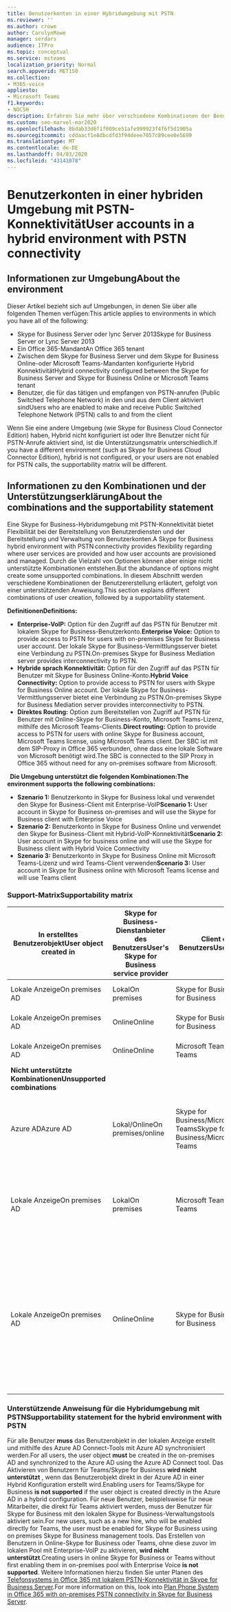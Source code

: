 ```yaml
---
title: Benutzerkonten in einer Hybridumgebung mit PSTN
ms.reviewer: ''
ms.author: crowe
author: CarolynRowe
manager: serdars
audience: ITPro
ms.topic: conceptual
ms.service: msteams
localization_priority: Normal
search.appverid: MET150
ms.collection:
- M365-voice
appliesto:
- Microsoft Teams
f1.keywords:
- NOCSH
description: Erfahren Sie mehr über verschiedene Kombinationen der Benutzererstellung und welche Kombinationen unterstützt oder nicht unterstützt werden.
ms.custom: seo-marvel-mar2020
ms.openlocfilehash: 8bdab33d6f1f009ce51afe999923f4f6f5d1905a
ms.sourcegitcommit: cddaacf1e8dbcdfd3f94deee7057c89cee0e5699
ms.translationtype: MT
ms.contentlocale: de-DE
ms.lasthandoff: 04/03/2020
ms.locfileid: "43141078"
---
```

# <a name="user-accounts-in-a-hybrid-environment-with-pstn-connectivity"></a><span data-ttu-id="48dcc-103">Benutzerkonten in einer hybriden Umgebung mit PSTN-Konnektivität</span><span class="sxs-lookup"><span data-stu-id="48dcc-103">User accounts in a hybrid environment with PSTN connectivity</span></span>

## <a name="about-the-environment"></a><span data-ttu-id="48dcc-104">Informationen zur Umgebung</span><span class="sxs-lookup"><span data-stu-id="48dcc-104">About the environment</span></span>

<span data-ttu-id="48dcc-105">Dieser Artikel bezieht sich auf Umgebungen, in denen Sie über alle folgenden Themen verfügen:</span><span class="sxs-lookup"><span data-stu-id="48dcc-105">This article applies to environments in which you have all of the following:</span></span> 
 
- <span data-ttu-id="48dcc-106">Skype for Business Server oder lync Server 2013</span><span class="sxs-lookup"><span data-stu-id="48dcc-106">Skype for Business Server or Lync Server 2013</span></span> 
- <span data-ttu-id="48dcc-107">Ein Office 365-Mandant</span><span class="sxs-lookup"><span data-stu-id="48dcc-107">An Office 365 tenant</span></span> 
- <span data-ttu-id="48dcc-108">Zwischen dem Skype for Business Server und dem Skype for Business Online-oder Microsoft Teams-Mandanten konfigurierte Hybrid Konnektivität</span><span class="sxs-lookup"><span data-stu-id="48dcc-108">Hybrid connectivity configured between the Skype for Business Server and Skype for Business Online or Microsoft Teams tenant</span></span> 
- <span data-ttu-id="48dcc-109">Benutzer, die für das tätigen und empfangen von PSTN-anrufen (Public Switched Telephone Network) in den und aus dem Client aktiviert sind</span><span class="sxs-lookup"><span data-stu-id="48dcc-109">Users who are enabled to make and receive Public Switched Telephone Network (PSTN) calls to and from the client</span></span>

 
<span data-ttu-id="48dcc-110">Wenn Sie eine andere Umgebung (wie Skype for Business Cloud Connector Edition) haben, Hybrid nicht konfiguriert ist oder Ihre Benutzer nicht für PSTN-Anrufe aktiviert sind, ist die Unterstützungsmatrix unterschiedlich.</span><span class="sxs-lookup"><span data-stu-id="48dcc-110">If you have a different environment (such as Skype for Business Cloud Connector Edition), hybrid is not configured, or your users are not enabled for PSTN calls, the supportability matrix will be different.</span></span>  

## <a name="about-the-combinations-and-the-supportability-statement"></a><span data-ttu-id="48dcc-111">Informationen zu den Kombinationen und der Unterstützungserklärung</span><span class="sxs-lookup"><span data-stu-id="48dcc-111">About the combinations and the supportability statement</span></span>  

<span data-ttu-id="48dcc-112">Eine Skype for Business-Hybridumgebung mit PSTN-Konnektivität bietet Flexibilität bei der Bereitstellung von Benutzerdiensten und der Bereitstellung und Verwaltung von Benutzerkonten.</span><span class="sxs-lookup"><span data-stu-id="48dcc-112">A Skype for Business hybrid environment with PSTN connectivity provides flexibility regarding where user services are provided and how user accounts are provisioned and managed.</span></span> <span data-ttu-id="48dcc-113">Durch die Vielzahl von Optionen können aber einige nicht unterstützte Kombinationen entstehen.</span><span class="sxs-lookup"><span data-stu-id="48dcc-113">But the abundance of options might create some unsupported combinations.</span></span> <span data-ttu-id="48dcc-114">In diesem Abschnitt werden verschiedene Kombinationen der Benutzererstellung erläutert, gefolgt von einer unterstützenden Anweisung.</span><span class="sxs-lookup"><span data-stu-id="48dcc-114">This section explains different combinations of user creation, followed by a supportability statement.</span></span>


<span data-ttu-id="48dcc-115">**Definitionen**</span><span class="sxs-lookup"><span data-stu-id="48dcc-115">**Definitions:**</span></span>   
- <span data-ttu-id="48dcc-116">**Enterprise-VoIP:** Option für den Zugriff auf das PSTN für Benutzer mit lokalem Skype for Business-Benutzerkonto.</span><span class="sxs-lookup"><span data-stu-id="48dcc-116">**Enterprise Voice:** Option to provide access to PSTN for users with on-premises Skype for Business user account.</span></span> <span data-ttu-id="48dcc-117">Der lokale Skype for Business-Vermittlungsserver bietet eine Verbindung zu PSTN.</span><span class="sxs-lookup"><span data-stu-id="48dcc-117">On-premises Skype for Business Mediation server provides interconnectivity to PSTN.</span></span>  
- <span data-ttu-id="48dcc-118">**Hybride sprach Konnektivität:** Option für den Zugriff auf das PSTN für Benutzer mit Skype for Business Online-Konto.</span><span class="sxs-lookup"><span data-stu-id="48dcc-118">**Hybrid Voice Connectivity:** Option to provide access to PSTN for users with Skype for Business Online account.</span></span> <span data-ttu-id="48dcc-119">Der lokale Skype for Business-Vermittlungsserver bietet eine Verbindung zu PSTN.</span><span class="sxs-lookup"><span data-stu-id="48dcc-119">On-premises Skype for Business Mediation server provides interconnectivity to PSTN.</span></span> 
- <span data-ttu-id="48dcc-120">**Direktes Routing:** Option zum Bereitstellen von Zugriff auf PSTN für Benutzer mit Online-Skype for Business-Konto, Microsoft Teams-Lizenz, mithilfe des Microsoft Teams-Clients.</span><span class="sxs-lookup"><span data-stu-id="48dcc-120">**Direct routing:** Option to provide access to PSTN for users with online Skype for Business account, Microsoft Teams license, using Microsoft Teams client.</span></span> <span data-ttu-id="48dcc-121">Der SBC ist mit dem SIP-Proxy in Office 365 verbunden, ohne dass eine lokale Software von Microsoft benötigt wird.</span><span class="sxs-lookup"><span data-stu-id="48dcc-121">The SBC is connected to the SIP Proxy in Office 365 without need for any on-premises software from Microsoft.</span></span>

  
<span data-ttu-id="48dcc-122">**Die Umgebung unterstützt die folgenden Kombinationen:**</span><span class="sxs-lookup"><span data-stu-id="48dcc-122">**The environment supports the following combinations:**</span></span>
- <span data-ttu-id="48dcc-123">**Szenario 1:** Benutzerkonto in Skype for Business lokal und verwendet den Skype for Business-Client mit Enterprise-VoIP</span><span class="sxs-lookup"><span data-stu-id="48dcc-123">**Scenario 1:** User account in Skype for Business on-premises and will use the Skype for Business client with Enterprise Voice</span></span>
- <span data-ttu-id="48dcc-124">**Szenario 2:** Benutzerkonto in Skype for Business Online und verwendet den Skype for Business-Client mit Hybrid-VoIP-Konnektivität</span><span class="sxs-lookup"><span data-stu-id="48dcc-124">**Scenario 2:** User account in Skype for business online and will use the Skype for Business client with Hybrid Voice Connectivity</span></span>
- <span data-ttu-id="48dcc-125">**Szenario 3:** Benutzerkonto in Skype for Business Online mit Microsoft Teams-Lizenz und wird Teams-Client verwenden</span><span class="sxs-lookup"><span data-stu-id="48dcc-125">**Scenario 3:** User account in Skype for Business online with Microsoft Teams license and will use Teams client</span></span>
 
### <a name="supportability-matrix"></a><span data-ttu-id="48dcc-126">Support-Matrix</span><span class="sxs-lookup"><span data-stu-id="48dcc-126">Supportability matrix</span></span>


|<span data-ttu-id="48dcc-127">**In erstelltes Benutzerobjekt**</span><span class="sxs-lookup"><span data-stu-id="48dcc-127">**User object created in**</span></span>  |<span data-ttu-id="48dcc-128">**Skype for Business-Dienstanbieter des Benutzers**</span><span class="sxs-lookup"><span data-stu-id="48dcc-128">**User's Skype for Business service provider**</span></span>|<span data-ttu-id="48dcc-129">**Client des Benutzers**</span><span class="sxs-lookup"><span data-stu-id="48dcc-129">**User's Client**</span></span>|<span data-ttu-id="48dcc-130">**Sprachoption**</span><span class="sxs-lookup"><span data-stu-id="48dcc-130">**Voice option**</span></span>|<span data-ttu-id="48dcc-131">**Unterstützt**</span><span class="sxs-lookup"><span data-stu-id="48dcc-131">**Supported**</span></span>|
| ------------ | --------- | --------- | --------- | -------- |
|<span data-ttu-id="48dcc-132">Lokale Anzeige</span><span class="sxs-lookup"><span data-stu-id="48dcc-132">On premises AD</span></span>| <span data-ttu-id="48dcc-133">Lokal</span><span class="sxs-lookup"><span data-stu-id="48dcc-133">On premises</span></span> |<span data-ttu-id="48dcc-134">Skype for Business</span><span class="sxs-lookup"><span data-stu-id="48dcc-134">Skype for Business</span></span>   | <span data-ttu-id="48dcc-135">Enterprise Voice</span><span class="sxs-lookup"><span data-stu-id="48dcc-135">Enterprise Voice</span></span>   |<span data-ttu-id="48dcc-136">Ja</span><span class="sxs-lookup"><span data-stu-id="48dcc-136">Yes</span></span>|
|<span data-ttu-id="48dcc-137">Lokale Anzeige</span><span class="sxs-lookup"><span data-stu-id="48dcc-137">On premises AD</span></span>|<span data-ttu-id="48dcc-138">Online</span><span class="sxs-lookup"><span data-stu-id="48dcc-138">Online</span></span>| <span data-ttu-id="48dcc-139">Skype for Business</span><span class="sxs-lookup"><span data-stu-id="48dcc-139">Skype for Business</span></span>  | <span data-ttu-id="48dcc-140">Hybride sprach Konnektivität</span><span class="sxs-lookup"><span data-stu-id="48dcc-140">Hybrid Voice Connectivity</span></span>   |<span data-ttu-id="48dcc-141">Ja</span><span class="sxs-lookup"><span data-stu-id="48dcc-141">Yes</span></span> |
|<span data-ttu-id="48dcc-142">Lokale Anzeige</span><span class="sxs-lookup"><span data-stu-id="48dcc-142">On premises AD</span></span>|<span data-ttu-id="48dcc-143">Online</span><span class="sxs-lookup"><span data-stu-id="48dcc-143">Online</span></span> |<span data-ttu-id="48dcc-144">Microsoft Teams</span><span class="sxs-lookup"><span data-stu-id="48dcc-144">Microsoft Teams</span></span> |<span data-ttu-id="48dcc-145">Direktes Routing</span><span class="sxs-lookup"><span data-stu-id="48dcc-145">Direct Routing</span></span>  |<span data-ttu-id="48dcc-146">Ja</span><span class="sxs-lookup"><span data-stu-id="48dcc-146">Yes</span></span> |
|<span data-ttu-id="48dcc-147">**Nicht unterstützte Kombinationen**</span><span class="sxs-lookup"><span data-stu-id="48dcc-147">**Unsupported combinations**</span></span>    | |         |         |      |
|<span data-ttu-id="48dcc-148">Azure AD</span><span class="sxs-lookup"><span data-stu-id="48dcc-148">Azure AD</span></span>| <span data-ttu-id="48dcc-149">Lokal/Online</span><span class="sxs-lookup"><span data-stu-id="48dcc-149">On premises/online</span></span> | <span data-ttu-id="48dcc-150">Skype for Business/Microsoft Teams</span><span class="sxs-lookup"><span data-stu-id="48dcc-150">Skype for Business/Microsoft Teams</span></span>|<span data-ttu-id="48dcc-151">Enterprise-VoIP/Hybrid-VoIP-Konnektivität/Direktes Routing</span><span class="sxs-lookup"><span data-stu-id="48dcc-151">Enterprise Voice/Hybrid Voice Connectivity/Direct Routing</span></span>  |<span data-ttu-id="48dcc-152">Nein, das Benutzerobjekt muss zuerst in der lokalen Anzeige erstellt werden.</span><span class="sxs-lookup"><span data-stu-id="48dcc-152">No, user object MUST be created in on-premises AD first</span></span> |
|<span data-ttu-id="48dcc-153">Lokale Anzeige</span><span class="sxs-lookup"><span data-stu-id="48dcc-153">On premises AD</span></span>  |<span data-ttu-id="48dcc-154">Lokal</span><span class="sxs-lookup"><span data-stu-id="48dcc-154">On premises</span></span>| <span data-ttu-id="48dcc-155">Microsoft Teams</span><span class="sxs-lookup"><span data-stu-id="48dcc-155">Microsoft Teams</span></span>| <span data-ttu-id="48dcc-156">Enterprise-VoIP/Hybrid-VoIP-Konnektivität/Direktes Routing</span><span class="sxs-lookup"><span data-stu-id="48dcc-156">Enterprise Voice/Hybrid Voice Connectivity/Direct Routing</span></span>   |<span data-ttu-id="48dcc-157">Nein, Microsoft Teams-Client wird für lokale Skype for Business nicht unterstützt</span><span class="sxs-lookup"><span data-stu-id="48dcc-157">No, Microsoft Teams client is not supported with on-premises Skype for Business</span></span> |     
|<span data-ttu-id="48dcc-158">Lokale Anzeige</span><span class="sxs-lookup"><span data-stu-id="48dcc-158">On premises AD</span></span>  |<span data-ttu-id="48dcc-159">Online</span><span class="sxs-lookup"><span data-stu-id="48dcc-159">Online</span></span> |<span data-ttu-id="48dcc-160">Skype for Business</span><span class="sxs-lookup"><span data-stu-id="48dcc-160">Skype for Business</span></span>  | <span data-ttu-id="48dcc-161">Direktes Routing</span><span class="sxs-lookup"><span data-stu-id="48dcc-161">Direct Routing</span></span>  |<span data-ttu-id="48dcc-162">Nein, das direkte Routing wird mit dem Skype for Business-Client nicht unterstützt, und der Benutzer muss für Enterprise-VoIP in Skype for Business zuerst aktiviert sein.</span><span class="sxs-lookup"><span data-stu-id="48dcc-162">No, Direct Routing is not supported with Skype for Business client, and user must be enabled for Enterprise Voice in Skype for Business first</span></span>  |


### <a name="supportability-statement-for-the-hybrid-environment-with-pstn"></a><span data-ttu-id="48dcc-163">Unterstützende Anweisung für die Hybridumgebung mit PSTN</span><span class="sxs-lookup"><span data-stu-id="48dcc-163">Supportability statement for the hybrid environment with PSTN</span></span>

<span data-ttu-id="48dcc-164">Für alle Benutzer **muss** das Benutzerobjekt in der lokalen Anzeige erstellt und mithilfe des Azure AD Connect-Tools mit Azure AD synchronisiert werden.</span><span class="sxs-lookup"><span data-stu-id="48dcc-164">For all users, the user object **must** be created in the on-premises AD and synchronized to the Azure AD using the Azure AD Connect tool.</span></span> <span data-ttu-id="48dcc-165">Das Aktivieren von Benutzern für Teams/Skype for Business **wird nicht unterstützt** , wenn das Benutzerobjekt direkt in der Azure AD in einer Hybrid Konfiguration erstellt wird.</span><span class="sxs-lookup"><span data-stu-id="48dcc-165">Enabling users for Teams/Skype for Business **is not supported** if the user object is created directly in the Azure AD in a hybrid configuration.</span></span> <span data-ttu-id="48dcc-166">Für neue Benutzer, beispielsweise für neue Mitarbeiter, die direkt für Teams aktiviert werden, muss der Benutzer für Skype for Business mit den lokalen Skype for Business-Verwaltungstools aktiviert sein.</span><span class="sxs-lookup"><span data-stu-id="48dcc-166">For new users, such as a new hire, who will be enabled directly for Teams, the user must be enabled for Skype for Business using on premises Skype for Business management tools.</span></span> <span data-ttu-id="48dcc-167">Das Erstellen von Benutzern in Online-Skype for Business oder Teams, ohne diese zuvor im lokalen Pool mit Enterprise-VoIP zu aktivieren, **wird nicht unterstützt**.</span><span class="sxs-lookup"><span data-stu-id="48dcc-167">Creating users in online Skype for Business or Teams without first enabling them in on-premises pool with Enterprise Voice **is not supported**.</span></span> <span data-ttu-id="48dcc-168">Weitere Informationen hierzu finden Sie unter Planen des [Telefonsystems in Office 365 mit lokalem PSTN-Konnektivität in Skype for Business Server](https://docs.microsoft.com/skypeforbusiness/skype-for-business-hybrid-solutions/plan-your-phone-system-cloud-pbx-solution/plan-phone-system-with-on-premises-pstn-connectivity).</span><span class="sxs-lookup"><span data-stu-id="48dcc-168">For more information on this, look into [Plan Phone System in Office 365 with on-premises PSTN connectivity in Skype for Business Server](https://docs.microsoft.com/skypeforbusiness/skype-for-business-hybrid-solutions/plan-your-phone-system-cloud-pbx-solution/plan-phone-system-with-on-premises-pstn-connectivity).</span></span>
